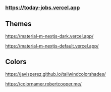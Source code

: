 ### https://today-jobs.vercel.app

## Themes

https://material-m-nextjs-dark.vercel.app/

https://material-m-nextjs-default.vercel.app/

## Colors

https://javisperez.github.io/tailwindcolorshades/

https://colornamer.robertcooper.me/

